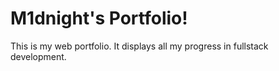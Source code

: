 # M1dnight's Portfolio!
This is my web portfolio. It displays all my progress in fullstack development.